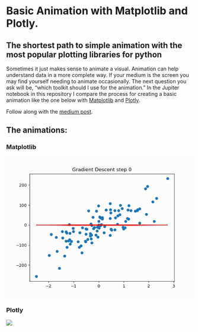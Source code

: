 # Basic Animation with Matplotlib and Plotly.

## The shortest path to simple animation with the most popular plotting libraries for python

Sometimes it just makes sense to animate a visual. Animation can help understand data in a more complete way. If your medium is the screen you may find yourself needing to animate occasionally. The next question you ask will be, “which toolkit should I use for the animation.”  In the Jupiter notebook in this repository I compare the process for creating a basic animation like the one below with [Matplotlib](#eb2d) and [Plotly](#685f).

Follow along with the [medium post](https://benbogart.medium.com/basic-animation-with-matplotlib-and-plotly-5eef4ad6c5aa).

## The animations:

### Matplotlib

![](images/matplotlib1.gif)

### Plotly

![](images/plotly.gif)

